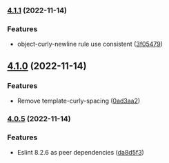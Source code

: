 ### [4.1.1](https://github.com/ravorona/eslint-config/compare/4.1.0...4.1.1) (2022-11-14)


### Features

* object-curly-newline rule use consistent ([3f05479](https://github.com/ravorona/eslint-config/commit/3f05479a08fb6f6a39352a944d1737ceed9fecb9))

## [4.1.0](https://github.com/ravorona/eslint-config/compare/4.0.5...4.1.0) (2022-11-14)


### Features

* Remove template-curly-spacing ([0ad3aa2](https://github.com/ravorona/eslint-config/commit/0ad3aa21eb06c60c5b8e6b817af91e8a4e723d3f))

### [4.0.5](https://github.com/ravorona/eslint-config/compare/4.0.4...4.0.5) (2022-11-14)


### Features

* Eslint 8.2.6 as peer dependencies ([da8d5f3](https://github.com/ravorona/eslint-config/commit/da8d5f3773ebd25acd7bf943eab9dba04e05fc06))

